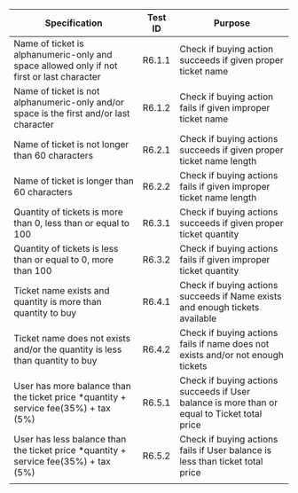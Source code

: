| Specification                                                                              | Test ID | Purpose                                                                                      |
|--------------------------------------------------------------------------------------------|---------|----------------------------------------------------------------------------------------------|
| Name of ticket is alphanumeric-only and space allowed only if not first or last character  | R6.1.1  | Check if buying action succeeds if given proper ticket name                                  |
| Name of ticket is not alphanumeric-only and/or space is the first and/or last character    | R6.1.2  | Check if buying action fails if given improper ticket name                                   |
| Name of ticket is not longer than 60 characters                                            | R6.2.1  | Check if buying actions succeeds if given proper ticket name length                          |
| Name of ticket is longer than 60 characters                                                | R6.2.2  | Check if buying actions fails if given improper ticket name length                           |
| Quantity of tickets is more than 0, less than or equal to 100                              | R6.3.1  | Check if buying actions succeeds if given proper ticket quantity                             |
| Quantity of tickets is less than or equal to 0, more than 100                              | R6.3.2  | Check if buying actions fails if given improper ticket quantity                              |
| Ticket name exists and quantity is more than quantity to buy                               | R6.4.1  | Check if buying actions succeeds if Name exists and enough tickets available                 |
| Ticket name does not exists and/or the quantity is less than quantity to buy               | R6.4.2  | Check if buying actions fails if name does not exists and/or not enough tickets              |
| User has more balance than the ticket price *quantity + service fee(35%) + tax (5%)        | R6.5.1  | Check if buying actions succeeds if User balance is more than or equal to Ticket total price |
| User has less balance than the ticket price *quantity + service fee(35%) + tax (5%)        | R6.5.2  | Check if buying actions fails if User balance is less than ticket total price                |
|                                                                                            |         |                                                                                              |
